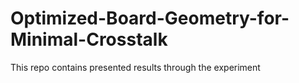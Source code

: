 # Optimized-Board-Geometry-for-Minimal-Crosstalk
This repo contains presented results through the experiment
